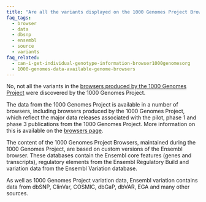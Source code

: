 ```yaml
---
title: "Are all the variants displayed on the 1000 Genomes Project Browser discovered by the project?"
faq_tags:
  - browser
  - data
  - dbsnp
  - ensembl
  - source
  - variants
faq_related:
  - can-i-get-individual-genotype-information-browser1000genomesorg
  - 1000-genomes-data-available-genome-browsers
---
```


No, not all the variants in the [browsers produced by the 1000 Genomes Project](http://browser.1000genomes.org) were discovered by the 1000 Genomes Project.  

The data from the 1000 Genomes Project is available in a number of browsers, including browsers produced by the 1000 Genomes Project, which reflect the major data releases associated with the pilot, phase 1 and phase 3 publications from the 1000 Genomes Project. More information on this is available on the [browsers page](/1000-genomes-browsers).

The content of the 1000 Genomes Project Browsers, maintained during the 1000 Genomes Project, are based on custom versions of the Ensembl browser. These databases contain the Ensembl core features (genes and transcripts), regulatory elements from the Ensembl Regulatory Build and variation data from the Ensembl Variation database.

As well as 1000 Genomes Project variation data, Ensembl variation contains data from dbSNP, ClinVar, COSMIC, dbGaP, dbVAR, EGA and many other sources.
